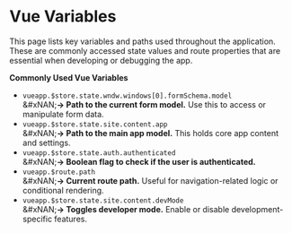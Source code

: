 # Vue Variables

This page lists key variables and paths used throughout the application. These are commonly accessed state values and route properties that are essential when developing or debugging the app.

**Commonly Used Vue Variables**

* `vueapp.$store.state.wndw.windows[0].formSchema.model`\
  &#xNAN;**→ Path to the current form model.** Use this to access or manipulate form data.
* `vueapp.$store.state.site.content.app`\
  &#xNAN;**→ Path to the main app model.** This holds core app content and settings.
* `vueapp.$store.state.auth.authenticated`\
  &#xNAN;**→ Boolean flag to check if the user is authenticated.**
* `vueapp.$route.path`\
  &#xNAN;**→ Current route path.** Useful for navigation-related logic or conditional rendering.
* `vueapp.$store.state.site.content.devMode`\
  &#xNAN;**→ Toggles developer mode.** Enable or disable development-specific features.
